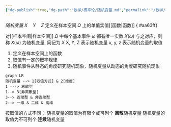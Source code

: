 ```yaml
---
{"dg-publish":true,"dg-path":"数学/概率论/随机变量.md","permalink":"/数学/概率论/随机变量/","dgPassFrontmatter":true,"noteIcon":"","created":"2024-04-16T13:01:27.493+08:00","updated":"2024-05-02T20:19:16.750+08:00"}
---
```


*随机变量*   $X\quad Y\quad Z$ 
定义在样本空间 $\Omega$ 上的单值实值[[函数\|函数]]
{ #aa63ff}


对[[样本空间\|样本空间]] $\Omega$ 中每个基本事件 $\omega$ 都有唯一实数 $X(\omega)$ 与之对应，则称 $X(\omega)$ 为随机变量, 简记为 $X$
X, Y, Z 表示随机变量   x, y, z 表示随机变量的取值

1. 定义在样本空间上的函数
2. 取值有一定的概率规律
3. 随机事件从静态的角度研究随机现象，随机变量从动态的角度研究随机现象

```mermaid
graph LR
随机变量 --> 1[取值方式] & 2[维度]
1 ---> 离散型 
1--> 3[非离散型]
3--> 连续型 & 非连续型
2--> 一维 & 二维 & 高维
```

按取值的方式不同：
随机变量的取值为有限个或可列个
**离散**随机变量
随机变量的取值为不可列个
**连续**随机变量





